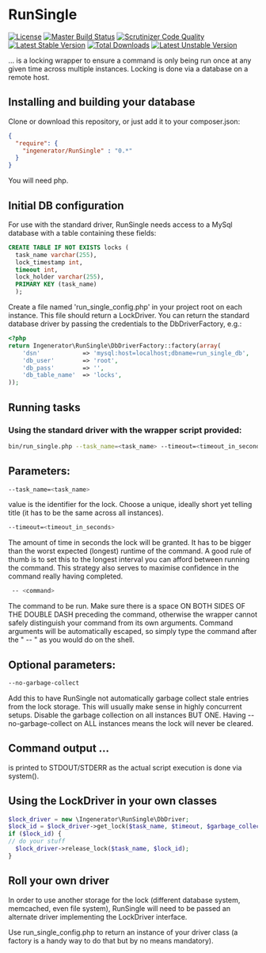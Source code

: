 # RunSingle

[![License](https://poser.pugx.org/ingenerator/runsingle/license.svg)](https://packagist.org/packages/ingenerator/runsingle)
[![Master Build Status](https://travis-ci.org/ingenerator/runsingle.png?branch=master)](https://travis-ci.org/ingenerator/runsingle)
[![Scrutinizer Code Quality](https://scrutinizer-ci.com/g/ingenerator/runsingle/badges/quality-score.png?b=master)](https://scrutinizer-ci.com/g/ingenerator/runsingle/?branch=master)
[![Latest Stable Version](https://poser.pugx.org/ingenerator/runsingle/v/stable.svg)](https://packagist.org/packages/ingenerator/runsingle)
[![Total Downloads](https://poser.pugx.org/ingenerator/runsingle/downloads.svg)](https://packagist.org/packages/ingenerator/runsingle)
[![Latest Unstable Version](https://poser.pugx.org/ingenerator/runsingle/v/unstable.svg)](https://packagist.org/packages/ingenerator/runsingle)

... is a locking wrapper to ensure a command is only being run once at any given time
across multiple instances.
Locking is done via a database on a remote host.

## Installing and building your database

Clone or download this repository, or just add it to your composer.json:

```json
{
  "require": {
    "ingenerator/RunSingle" : "0.*"
  }
}
```

You will need php.

## Initial DB configuration
For use with the standard driver, RunSingle needs access to a MySql database
with a table containing these fields:

```sql
CREATE TABLE IF NOT EXISTS locks (
  task_name varchar(255),
  lock_timestamp int,
  timeout int,
  lock_holder varchar(255),
  PRIMARY KEY (task_name)
  );
```

Create a file named 'run_single_config.php' in your project root on each instance.
This file should return a LockDriver. You can return the standard database driver 
by passing the credentials to the DbDriverFactory, e.g.:

```php
<?php
return Ingenerator\RunSingle\DbDriverFactory::factory(array(
    'dsn'            => 'mysql:host=localhost;dbname=run_single_db',
    'db_user'        => 'root',
    'db_pass'        => '',
    'db_table_name'  => 'locks',
));
```

## Running tasks

### Using the standard driver with the wrapper script provided:
```bash
bin/run_single.php --task_name=<task_name> --timeout=<timeout_in_seconds> -- <command>
```

## Parameters:
```bash
--task_name=<task_name>
```
value is the identifier for the lock.
Choose a unique, ideally short yet telling title (it has to be the same across all instances).

```bash
--timeout=<timeout_in_seconds>
```
The amount of time in seconds the lock will be granted.
It has to be bigger than the worst expected (longest) runtime of the command.
A good rule of thumb is to set this to the longest interval you can afford between running the command.
This strategy also serves to maximise confidence in the command really having completed.

```bash
 -- <command>
```
The command to be run. Make sure there is a space ON BOTH SIDES OF THE DOUBLE DASH preceding the command,
otherwise the wrapper cannot safely distinguish your command from its own arguments.
Command arguments will be automatically escaped, so simply type the command after the " -- " as you would do on the shell.

## Optional parameters:
```bash
--no-garbage-collect
```
Add this to have RunSingle not automatically garbage collect stale entries
from the lock storage.
This will usually make sense in highly concurrent setups.
Disable the garbage collection on all instances BUT ONE.
Having --no-garbage-collect on ALL instances means the lock will never be cleared.

## Command output ...
is printed to STDOUT/STDERR as the actual script execution is done via system().

## Using the LockDriver in your own classes

```php
$lock_driver = new \Ingenerator\RunSingle\DbDriver;
$lock_id = $lock_driver->get_lock($task_name, $timeout, $garbage_collect);
if ($lock_id) {
// do your stuff
  $lock_driver->release_lock($task_name, $lock_id);
}
```

## Roll your own driver
In order to use another storage for the lock (different database system, memcached,
even file system), RunSingle will need to be passed an alternate driver
implementing the LockDriver interface.

Use run_single_config.php to return an instance of your driver
class (a factory is a handy way to do that but by no means mandatory).
